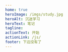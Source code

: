 ```yaml
---
home: true
heroImage: /imgs/study.jpg
heroAlt: 沉迷学习
heroText: 笔记
tagline:
actionText: 开始
actionLink: /js/
footer: 下边没有了
---
```

